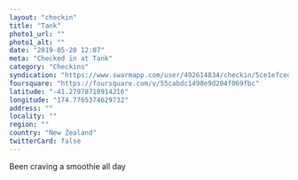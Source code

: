 ```yaml
---
layout: "checkin"
title: "Tank"
photo1_url: ""
photo1_alt: ""
date: "2019-05-20 12:07"
meta: "Checked in at Tank"
category: "Checkins"
syndication: "https://www.swarmapp.com/user/492614834/checkin/5ce1efcedee770002c73e61d"
foursquare: "https://foursquare.com/v/55cabdc1498e9d204f069fbc"
latitude: "-41.27978710914216"
longitude: "174.7765374629732"
address: ""
locality: ""
region: ""
country: "New Zealand"
twitterCard: false
---
```

Been craving a smoothie all day
